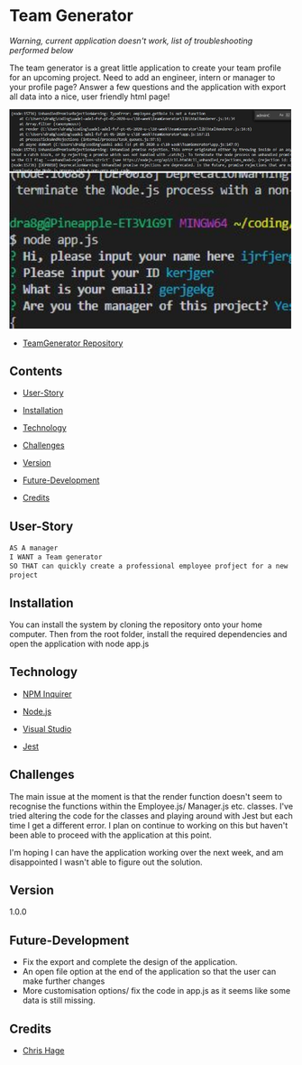 # Team Generator

*Warning, current application doesn't work, list of troubleshooting performed below*

The team generator is a great little application to create your team profile for an upcoming project. Need to add an engineer, intern or manager to your profile page? Answer a few questions and the application with export all data into a nice, user friendly html page!
            
<img src="assets/screenshot1.JPG" width="500"  alt="Picture"/>
<img src="assets/screenshot2.JPG" width="500"  alt="Picture"/>


      
*  [TeamGenerator Repository](https://github.com/chages16/TeamGenerator)


 ## Contents
            
* [User-Story](#User-Story)
            
* [Installation](#Installation)
            
* [Technology](#Technology)
            
* [Challenges](#Challenges)
            
* [Version](#Version)
            
* [Future-Development](#Future-Development)

* [Credits](#Credits)

## User-Story
```
AS A manager
I WANT a Team generator
SO THAT can quickly create a professional employee profject for a new project
```

## Installation
            
You can install the system by cloning the repository onto your home computer. Then from the root folder, install the required dependencies and open the application with node app.js

## Technology

* [NPM Inquirer](https://www.npmjs.com/package/inquirer)

* [Node.js](https://nodejs.org/en/)

* [Visual Studio](https://code.visualstudio.com/)

* [Jest](https://jestjs.io/en/)

## Challenges
The main issue at the moment is that the render function doesn't seem to recognise the functions within the Employee.js/ Manager.js etc. classes. I've tried altering the code for the classes and playing around with Jest but each time I get a different error. I plan on continue to working on this but haven't been able to proceed with the application at this point.

I'm hoping I can have the application working over the next week, and am disappointed I wasn't able to figure out the solution.


## Version
1.0.0


## Future-Development
* Fix the export and complete the design of the application.
* An open file option at the end of the application so that the user can make further changes
* More customisation options/ fix the code in app.js as it seems like some data is still missing.



## Credits
* [Chris Hage](https://github.com/chages16)
